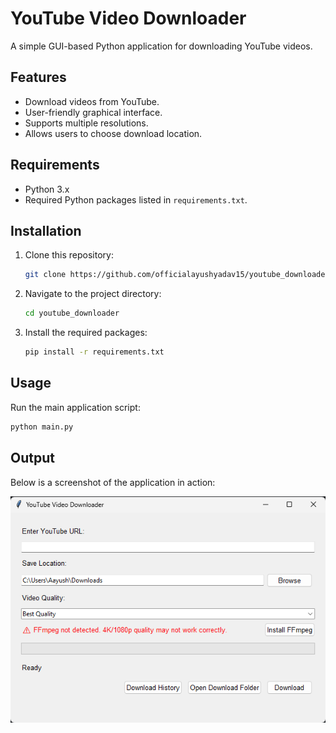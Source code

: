 # YouTube Video Downloader

A simple GUI-based Python application for downloading YouTube videos.

## Features

- Download videos from YouTube.
- User-friendly graphical interface.
- Supports multiple resolutions.
- Allows users to choose download location.

## Requirements

- Python 3.x
- Required Python packages listed in `requirements.txt`.

## Installation

1. Clone this repository:

   ```bash
   git clone https://github.com/officialayushyadav15/youtube_downloader.git
   ```

2. Navigate to the project directory:

   ```bash
   cd youtube_downloader
   ```

3. Install the required packages:

   ```bash
   pip install -r requirements.txt
   ```

## Usage

Run the main application script:

```bash
python main.py
```

## Output

Below is a screenshot of the application in action:

![YouTube Video Downloader UI](work9.png)



